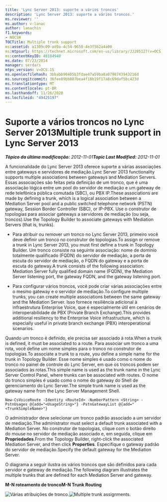 ```yaml
---
title: 'Lync Server 2013: suporte a vários troncos'
description: 'Lync Server 2013: suporte a vários troncos.'
ms.reviewer: ''
ms.author: v-lanac
author: lanachin
f1.keywords:
- NOCSH
TOCTitle: Multiple trunk support
ms:assetid: a1309c09-ad9a-4c54-9650-4e3f5b2a4a00
ms:mtpsurl: https://technet.microsoft.com/en-us/library/JJ205127(v=OCS.15)
ms:contentKeyID: 48184948
ms.date: 07/23/2014
manager: serdars
mtps_version: v=OCS.15
ms.openlocfilehash: 3bbabb90405b3fdae47a59ba8a0798743943216d
ms.sourcegitcommit: 36fee89bb887bea4f18b19f17a8c69daf5bc423d
ms.translationtype: MT
ms.contentlocale: pt-BR
ms.lasthandoff: 11/26/2020
ms.locfileid: "49425197"
---
```

# <a name="multiple-trunk-support-in-lync-server-2013"></a><span data-ttu-id="fd7a9-103">Suporte a vários troncos no Lync Server 2013</span><span class="sxs-lookup"><span data-stu-id="fd7a9-103">Multiple trunk support in Lync Server 2013</span></span>

<div data-xmlns="http://www.w3.org/1999/xhtml">

<div class="topic" data-xmlns="http://www.w3.org/1999/xhtml" data-msxsl="urn:schemas-microsoft-com:xslt" data-cs="https://msdn.microsoft.com/">

<div data-asp="https://msdn2.microsoft.com/asp">



</div>

<div id="mainSection">

<div id="mainBody"><span data-ttu-id="fd7a9-104">

<span> </span></span><span class="sxs-lookup"><span data-stu-id="fd7a9-104">

<span> </span></span></span>

<span data-ttu-id="fd7a9-105">_**Tópico da última modificação:** 2012-11-01_</span><span class="sxs-lookup"><span data-stu-id="fd7a9-105">_**Topic Last Modified:** 2012-11-01_</span></span>

<span data-ttu-id="fd7a9-106">A funcionalidade do Lync Server 2013 oferece suporte a várias associações entre gateways e servidores de mediação.</span><span class="sxs-lookup"><span data-stu-id="fd7a9-106">Lync Server 2013 functionality supports multiple associations between gateways and Mediation Servers.</span></span> <span data-ttu-id="fd7a9-107">Essas associações são feitas pela definição de um tronco, que é uma associação lógica entre um pool do servidor de mediação e um gateway de rede telefônica pública comutada (SBC), ou PBX IP.</span><span class="sxs-lookup"><span data-stu-id="fd7a9-107">These associations are made by defining a trunk, which is a logical association between a Mediation Server pool and a public switched telephone network (PSTN) gateway, Session Border Controller (SBC), or IP-PBX.</span></span> <span data-ttu-id="fd7a9-108">Use o construtor de topologias para associar gateways a servidores de mediação (ou seja, troncos).</span><span class="sxs-lookup"><span data-stu-id="fd7a9-108">Use the Topology Builder to associate gateways with Mediation Servers (that is, trunks).</span></span>

  - <span data-ttu-id="fd7a9-109">Para atribuir ou remover um tronco no Lync Server 2013, primeiro você deve definir um tronco no construtor de topologias.</span><span class="sxs-lookup"><span data-stu-id="fd7a9-109">To assign or remove a trunk in Lync Server 2013, you must first define a trunk in Topology Builder.</span></span> <span data-ttu-id="fd7a9-110">Um tronco consiste na seguinte associação: nome de domínio totalmente qualificado (FQDN) do servidor de mediação, a porta de escuta do servidor de mediação, o FQDN do gateway e a porta de escuta do gateway.</span><span class="sxs-lookup"><span data-stu-id="fd7a9-110">A trunk consists of the following association: Mediation Server fully qualified domain name (FQDN), the Mediation Server listening port, the gateway FQDN, and the gateway listening port.</span></span>

  - <span data-ttu-id="fd7a9-111">Para configurar vários troncos, você pode criar várias associações entre o mesmo gateway e o servidor de mediação.</span><span class="sxs-lookup"><span data-stu-id="fd7a9-111">To configure multiple trunks, you can create multiple associations between the same gateway and the Mediation Server.</span></span> <span data-ttu-id="fd7a9-112">Isso fornece resiliência adicional à infraestrutura Enterprise Voice, que é especialmente útil em cenários de interoperabilidade de PBX (Private Branch Exchange).</span><span class="sxs-lookup"><span data-stu-id="fd7a9-112">This provides additional resiliency to the Enterprise Voice infrastructure, which is especially useful in private branch exchange (PBX) interoperational scenarios.</span></span>

<span data-ttu-id="fd7a9-113">Quando um tronco é definido, ele precisa ser associado à rota.</span><span class="sxs-lookup"><span data-stu-id="fd7a9-113">When a trunk is defined, it must be associated to a route.</span></span> <span data-ttu-id="fd7a9-114">Para associar um tronco a uma rota, você define um nome simples para o tronco no construtor de topologias.</span><span class="sxs-lookup"><span data-stu-id="fd7a9-114">To associate a trunk to a route, you define a simple name for the trunk in Topology Builder.</span></span> <span data-ttu-id="fd7a9-115">Esse nome simples é usado como o nome do tronco no painel de controle do Lync Server, em que os troncos podem ser associados às rotas.</span><span class="sxs-lookup"><span data-stu-id="fd7a9-115">This simple name is used as the trunk name in the Lync Server Control Panel, where trunks can be associated with routes.</span></span> <span data-ttu-id="fd7a9-116">O nome do tronco simples é usado como o nome do gateway do Shell de gerenciamento do Lync Server.</span><span class="sxs-lookup"><span data-stu-id="fd7a9-116">The simple trunk name is used as the gateway name from the Lync Server Management Shell.</span></span>

    New-CsVoiceRoute -Identity <RouteId> -NumberPattern <String> -PstnUsages @{add="<UsageString>"} -PstnGatewayList @{add="<TrunkSimpleName>"}

<span data-ttu-id="fd7a9-117">O administrador deve selecionar um tronco padrão associado a um servidor de mediação.</span><span class="sxs-lookup"><span data-stu-id="fd7a9-117">The administrator must select a default trunk associated with a Mediation Server.</span></span> <span data-ttu-id="fd7a9-118">No construtor de topologias, clique com o botão direito do mouse no servidor de mediação associado e, em seguida, clique em **Propriedades**.</span><span class="sxs-lookup"><span data-stu-id="fd7a9-118">From the Topology Builder, right-click the associated Mediation Server, and then click **Properties**.</span></span> <span data-ttu-id="fd7a9-119">Especifique o gateway padrão do servidor de mediação.</span><span class="sxs-lookup"><span data-stu-id="fd7a9-119">Specify the default gateway for the Mediation Server.</span></span>

<span data-ttu-id="fd7a9-120">O diagrama a seguir ilustra os vários troncos que são definidos para cada servidor e gateway de mediação.</span><span class="sxs-lookup"><span data-stu-id="fd7a9-120">The following diagram illustrates the multiple trunks that are defined for each Mediation Server and gateway.</span></span>

<span data-ttu-id="fd7a9-121">**M-N roteamento de tronco**</span><span class="sxs-lookup"><span data-stu-id="fd7a9-121">**M-N Trunk Routing**</span></span>

<span data-ttu-id="fd7a9-122">![Várias atribuições de tronco.](images/JJ205127.c61cd9a7-d8d9-4e02-83b9-ab62519a48c4(OCS.15).jpg "Várias atribuições de tronco.")</span><span class="sxs-lookup"><span data-stu-id="fd7a9-122">![Multiple trunk assignments.](images/JJ205127.c61cd9a7-d8d9-4e02-83b9-ab62519a48c4(OCS.15).jpg "Multiple trunk assignments.")</span></span>

<span data-ttu-id="fd7a9-123"></div>

<span> </span>

</div>

</div>

</span><span class="sxs-lookup"><span data-stu-id="fd7a9-123"></div>

<span> </span>

</div>

</div>

</span></span></div>

